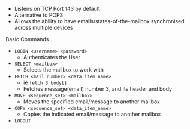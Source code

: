 - Listens on TCP Port 143 by default
- Alternative to POP3 
- Allows the ability to have emails/states-of-the-mailbox synchronised across multiple devices

Basic Commands
- `LOGIN <username> <password>`
	- Authenticates the User
- `SELECT <mailbox>`
	- Selects the mailbox to work with
- `FETCH <mail_number> <data_item_name>`
	- ie `fetch 3 body[]`
	- Fetches message(email) number 3, and its header and body
- `MOVE <sequence_set> <mailbox>`
	- Moves the specified email/message to another mailbox
- `COPY <sequence_set> <data_item_name>`
	- Copies the indicated email/message to another mailbox
- `LOGOUT`

